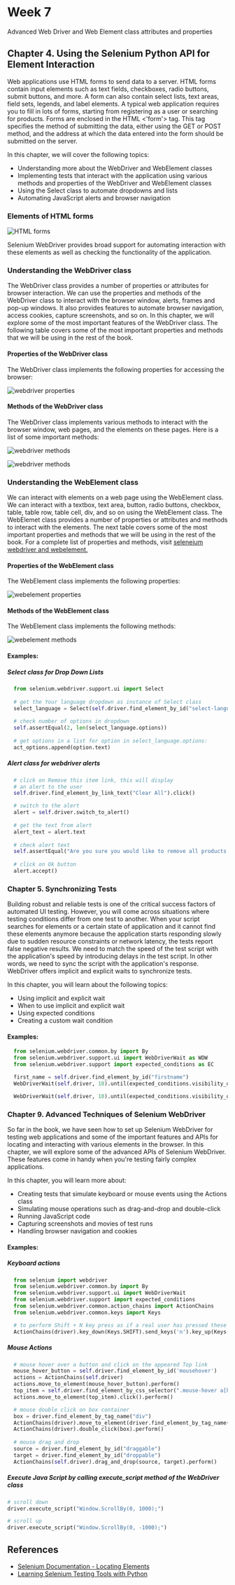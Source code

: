 # Week 7
Advanced Web Driver and Web Element class attributes and properties

## Chapter 4. Using the Selenium Python API for Element Interaction 
Web applications use HTML forms to send data to a server. HTML forms contain input elements such as text fields, checkboxes, radio buttons, submit buttons, and more. A form can also contain select lists, text areas, field sets, legends, and label elements.
A typical web application requires you to fill in lots of forms, starting from registering as a user or searching for products. Forms are enclosed in the HTML <'form'> tag. This tag specifies the method of submitting the data, either using the GET or POST method, and the address at which the data entered into the form should be submitted on the server.

In this chapter, we will cover the following topics:
  * Understanding more about the WebDriver and WebElement classes
  * Implementing tests that interact with the application using various methods and properties of the WebDriver and WebElement classes
  * Using the Select class to automate dropdowns and lists
  * Automating JavaScript alerts and browser navigation

### Elements of HTML forms
![HTML forms](data/html-dom.PNG)

Selenium WebDriver provides broad support for automating interaction with these elements as well as checking the functionality of the application.

### Understanding the WebDriver class
The WebDriver class provides a number of properties or attributes for browser interaction. We can use the properties and methods of the WebDriver class to interact with the browser window, alerts, frames and pop-up windows. It also provides features to automate browser navigation, access cookies, capture screenshots, and so on. In this chapter, we will explore some of the most important features of the WebDriver class. The following table covers some of the most important properties and methods that we will be using in the rest of the book.

#### Properties of the WebDriver class
The WebDriver class implements the following properties for accessing the browser:

![webdriver properties](data/webdriver1.PNG)


#### Methods of the WebDriver class
The WebDriver class implements various methods to interact with the browser
window, web pages, and the elements on these pages. Here is a list of some
important methods:

![webdriver methods](data/webdriver2.PNG)

![webdriver methods](data/webdriver3.PNG)


### Understanding the WebElement class
We can interact with elements on a web page using the WebElement class. We can interact with a textbox, text area, button, radio buttons, checkbox, table, table row, table cell, div, and so on using the WebElement class. The WebElemet class provides a number of properties or attributes and methods to interact with the elements. The next table covers some of the most important properties and methods that we will be using in the rest of the book. For a complete list of properties and methods, visit [seleneium webdriver and webelement.](http://selenium.googlecode.com/git/docs/api/py/webdriver_remote/selenium.webdriver.remote.webelement.html#module-selenium.webdriver.remote.webelement.)

#### Properties of the WebElement class
The WebElement class implements the following properties:

![webelement properties](data/webelement1.PNG)


#### Methods of the WebElement class
The WebElement class implements the following methods:

![webelement methods](data/webelement2.PNG)


#### Examples:
##### Select class for Drop Down Lists

```python
  from selenium.webdriver.support.ui import Select
  
  # get the Your language dropdown as instance of Select class
  select_language = Select(self.driver.find_element_by_id("select-language"))
  
  # check number of options in dropdown
  self.assertEqual(2, len(select_language.options))
  
  # get options in a list for option in select_language.options:
  act_options.append(option.text)
```

##### Alert class for webdriver alerts 

```python
  # click on Remove this item link, this will display
  # an alert to the user
  self.driver.find_element_by_link_text("Clear All").click()

  # switch to the alert
  alert = self.driver.switch_to_alert()
  
  # get the text from alert
  alert_text = alert.text
  
  # check alert text
  self.assertEqual("Are you sure you would like to remove all products from your comparison?", alert_text)
  
  # click on Ok button
  alert.accept()
```

### Chapter 5. Synchronizing Tests
Building robust and reliable tests is one of the critical success factors of automated UI testing. However, you will come across situations where testing conditions differ from one test to another. When your script searches for elements or a certain state of application and it cannot find these elements anymore because the application starts responding slowly due to sudden resource constraints or network latency, the tests report false negative results. We need to match the speed of the test script with the application's speed by introducing delays in the test script. In other words, we need to sync the script with the application's response. WebDriver offers implicit and explicit waits to synchronize tests. 

In this chapter, you will learn about the following topics:
  * Using implicit and explicit wait
  * When to use implicit and explicit wait
  * Using expected conditions
  * Creating a custom wait condition

#### Examples:
```python
  from selenium.webdriver.common.by import By
  from selenium.webdriver.support.ui import WebDriverWait as WDW
  from selenium.webdriver.support import expected_conditions as EC

  first_name = self.driver.find_element_by_id("firstname")
  WebDriverWait(self.driver, 10).until(expected_conditions.visibility_of(first_name))
```
```python
  WebDriverWait(self.driver, 10).until(expected_conditions.visibility_of_element_located((By.ID,"firstname")))
````

### Chapter 9. Advanced Techniques of Selenium WebDriver

So far in the book, we have seen how to set up Selenium WebDriver for testing web applications and some of the important features and APIs for locating and interacting with various elements in the browser. In this chapter, we will explore some of the advanced APIs of Selenium WebDriver. These features come in handy when you're testing fairly complex applications. 

In this chapter, you will learn more about: 
  * Creating tests that simulate keyboard or mouse events using the Actions class
  * Simulating mouse operations such as drag-and-drop and double-click
  * Running JavaScript code
  * Capturing screenshots and movies of test runs
  * Handling browser navigation and cookies

#### Examples:
##### Keyboard actions

```python
  from selenium import webdriver
  from selenium.webdriver.common.by import By
  from selenium.webdriver.support.ui import WebDriverWait
  from selenium.webdriver.support import expected_conditions
  from selenium.webdriver.common.action_chains import ActionChains
  from selenium.webdriver.common.keys import Keys

  # to perform Shift + N key press as if a real user has pressed these keys:
  ActionChains(driver).key_down(Keys.SHIFT).send_keys('n').key_up(Keys.SHIFT).perform()
```
##### Mouse Actions
```python
  # mouse hover over a button and click on the appeared Top link
  mouse_hover_button = self.driver.find_element_by_id('mousehover')
  actions = ActionChains(self.driver)
  actions.move_to_element(mouse_hover_button).perform()
  top_item = self.driver.find_element_by_css_selector(".mouse-hover a[href='#top']")
  actions.move_to_element(top_item).click().perform()

  # mouse double click on box container
  box = driver.find_element_by_tag_name("div")
  ActionChains(driver).move_to_element(driver.find_element_by_tag_name("span")).perform()
  ActionChains(driver).double_click(box).perform()
  
  # mouse drag and drop 
  source = driver.find_element_by_id("draggable")
  target = driver.find_element_by_id("droppable")
  ActionChains(self.driver).drag_and_drop(source, target).perform()
  ```
  ##### Execute Java Script by calling execute_script method of the WebDriver class
  ```python
  # scroll down
  driver.execute_script("Window.ScrollBy(0, 1000);")
  
  # scroll up
  driver.execute_script("Window.ScrollBy(0, -1000);")
  
```

## References
* [Selenium Documentation - Locating Elements](https://selenium-python.readthedocs.io/locating-elements.html#locating-by-id)
* [Learning Selenium Testing Tools with Python](https://www.amazon.com/gp/product/B00RP13D10/ref=dbs_a_def_rwt_hsch_vapi_tkin_p1_i1)
